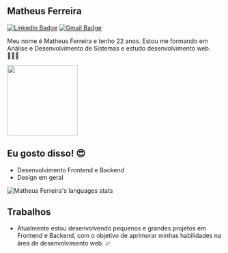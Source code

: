 ## Matheus Ferreira

[![Linkedin Badge](https://img.shields.io/badge/-Matheus%20Ferreira-ad0c5a?style=flat-square&logo=Linkedin&logoColor=white&link=https://www.linkedin.com/in/matheusfsiqueira/)](https://www.linkedin.com/in/matheusfsiqueira/) 
[![Gmail Badge](https://img.shields.io/badge/-matheus.ferreira9@hotmail.com-ad0c5a?style=flat-square&logo=Gmail&logoColor=white&link=mailto:matheus.ferreira9@hotmail.com)](mailto:matheus.ferreira9@hotmail.com)

Meu nome é Matheus Ferreira e tenho 22 anos. Estou me formando em Análise e Desenvolvimento de Sistemas e estudo desenvolvimento web. 👨🏼‍🎓

<p align="left">
  <a href="https://github.com/anuraghazra/github-readme-stats">
    <img
      align="center"
      height="165"
      src="https://github-readme-stats.vercel.app/api?username=iammatheus&count_private=true&show_icons=true&custom_title=Github%20Status&hide=issues&theme=radical"
    />
  </a>
</p>

## Eu gosto disso! 😍
* Desenvolvimento Frontend e Backend
* Design em geral

![Matheus Ferreira's languages stats](https://github-readme-stats.vercel.app/api/top-langs/?username=iammatheus&layout=compact&&theme=radical)

## Trabalhos 

 * Atualmente estou desenvolvendo pequenos e grandes projetos em Frontend e Backend, com o objetivo de aprimorar minhas habilidades na área de desenvolvimento web. 📈
